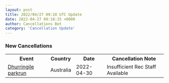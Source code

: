 ```yaml
---
layout: post
title: 2022/04/27 09:18 UTC Update
date: 2022-04-27 09:18:15 +0000
author: Cancellations Bot
category: 'Cancellation Update'
---
```


<h3>New Cancellations</h3>
<div class='hscrollable'>
<table style='width: 100%'>
    <tr>
        <th>Event</th>
        <th>Country</th>
        <th>Date</th>
        <th>Cancellation Note</th>
    </tr>
    <tr>
        <td><a href="">Dhurringile parkrun</a></td>
        <td>Australia</td>
        <td>2022-04-30</td>
        <td>Insufficient Rec Staff Available</td>
    </tr>
</table>
</div>
